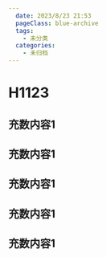 ```yaml
---
  date: 2023/8/23 21:53
  pageClass: blue-archive
  tags:
    - 未分类
  categories:
    - 未归档
---
```


# H1123
## 充数内容1
## 充数内容1
## 充数内容1
## 充数内容1
## 充数内容1
